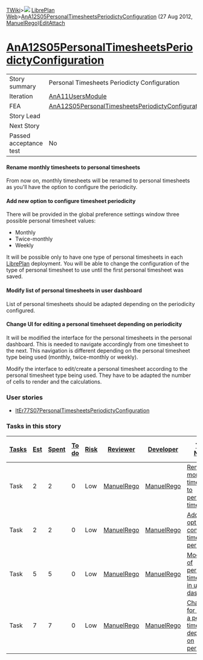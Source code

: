 [TWiki](/twiki/Main/WebHome)&gt;![](/twiki/TWiki/TWikiDocGraphics/web-bg-small.gif) [LibrePlan Web](/twiki/LibrePlan/WebHome)&gt;[AnA12S05PersonalTimesheetsPeriodictyConfiguration](http://wiki.libreplan-enterprise.com/twiki/LibrePlan/AnA12S05PersonalTimesheetsPeriodictyConfiguration "Topic revision: 1 (27 Aug 2012 - 11:19:44)") (27 Aug 2012, [ManuelRego](/twiki/Main/ManuelRego))[Edit](http://wiki.libreplan-enterprise.com/twiki/bin/edit/LibrePlan/AnA12S05PersonalTimesheetsPeriodictyConfiguration?t=1520337855 "Edit this topic text")[Attach](/twiki/bin/attach/LibrePlan/AnA12S05PersonalTimesheetsPeriodictyConfiguration "Attach an image or document to this topic")

 [AnA12S05PersonalTimesheetsPeriodictyConfiguration](/twiki/LibrePlan/AnA12S05PersonalTimesheetsPeriodictyConfiguration)
====================================================================================================================================================================================



|                        |                                                                                                                                  |
|------------------------|----------------------------------------------------------------------------------------------------------------------------------|
| Story summary          | Personal Timesheets Periodicty Configuration                                                                                     |
| Iteration              | [AnA11UsersModule](/twiki/LibrePlan/AnA11UsersModule)                                                                   |
| FEA                    | [AnA12S05PersonalTimesheetsPeriodictyConfiguration](/twiki/LibrePlan/AnA12S05PersonalTimesheetsPeriodictyConfiguration) |
| Story Lead             |                                                                                                                                  |
| Next Story             |                                                                                                                                  |
| Passed acceptance test | No                                                                                                                               |



####  Rename monthly timesheets to personal timesheets

From now on, monthly timesheets will be renamed to personal timesheets as you'll have the option to configure the periodicity.



####  Add new option to configure timesheet periodicity

There will be provided in the global preference settings window three possible personal timesheet values:

-   Monthly
-   Twice-monthly
-   Weekly

It will be possible only to have one type of personal timesheets in each [LibrePlan](/twiki/LibrePlan/LibrePlan) deployment. You will be able to change the configuration of the type of personal timesheet to use until the first personal timesheet was saved.



####  Modify list of personal timesheets in user dashboard

List of personal timesheets should be adapted depending on the periodicity configured.



####  Change UI for editing a personal timehseet depending on periodicity

It will be modified the interface for the personal timesheets in the personal dashboard. This is needed to navigate accordingly from one timesheet to the next. This navigation is different depending on the personal timesheet type being used (monthly, twice-monthly or weekly).

Modify the interface to edit/create a personal timesheet according to the personal timesheet type being used. They have to be adapted the number of cells to render and the calculations.

###  User stories

-   [ItEr77S07PersonalTimesheetsPeriodictyConfiguration](/twiki/LibrePlan/ItEr77S07PersonalTimesheetsPeriodictyConfiguration)

###  Tasks in this story



| [Tasks](http://wiki.libreplan-enterprise.com/twiki/LibrePlan/AnA12S05PersonalTimesheetsPeriodictyConfiguration?sortcol=0;table=2;up=0#sorted_table "Sort by this column") | [Est](http://wiki.libreplan-enterprise.com/twiki/LibrePlan/AnA12S05PersonalTimesheetsPeriodictyConfiguration?sortcol=1;table=2;up=0#sorted_table "Sort by this column") | [Spent](http://wiki.libreplan-enterprise.com/twiki/LibrePlan/AnA12S05PersonalTimesheetsPeriodictyConfiguration?sortcol=2;table=2;up=0#sorted_table "Sort by this column") | [To do](http://wiki.libreplan-enterprise.com/twiki/LibrePlan/AnA12S05PersonalTimesheetsPeriodictyConfiguration?sortcol=3;table=2;up=0#sorted_table "Sort by this column") | [Risk](http://wiki.libreplan-enterprise.com/twiki/LibrePlan/AnA12S05PersonalTimesheetsPeriodictyConfiguration?sortcol=4;table=2;up=0#sorted_table "Sort by this column") | [Reviewer](http://wiki.libreplan-enterprise.com/twiki/LibrePlan/AnA12S05PersonalTimesheetsPeriodictyConfiguration?sortcol=5;table=2;up=0#sorted_table "Sort by this column") | [Developer](http://wiki.libreplan-enterprise.com/twiki/LibrePlan/AnA12S05PersonalTimesheetsPeriodictyConfiguration?sortcol=6;table=2;up=0#sorted_table "Sort by this column") | [Task Name](http://wiki.libreplan-enterprise.com/twiki/LibrePlan/AnA12S05PersonalTimesheetsPeriodictyConfiguration?sortcol=7;table=2;up=0#sorted_table "Sort by this column") | [Start Date](http://wiki.libreplan-enterprise.com/twiki/LibrePlan/AnA12S05PersonalTimesheetsPeriodictyConfiguration?sortcol=8;table=2;up=0#sorted_table "Sort by this column") | [Est End Date](http://wiki.libreplan-enterprise.com/twiki/LibrePlan/AnA12S05PersonalTimesheetsPeriodictyConfiguration?sortcol=9;table=2;up=0#sorted_table "Sort by this column") | [End Date](http://wiki.libreplan-enterprise.com/twiki/LibrePlan/AnA12S05PersonalTimesheetsPeriodictyConfiguration?sortcol=10;table=2;up=0#sorted_table "Sort by this column") |
|------------------------------------------------------------------------------------------------------------------------------------------------------------------------------------|----------------------------------------------------------------------------------------------------------------------------------------------------------------------------------|------------------------------------------------------------------------------------------------------------------------------------------------------------------------------------|------------------------------------------------------------------------------------------------------------------------------------------------------------------------------------|-----------------------------------------------------------------------------------------------------------------------------------------------------------------------------------|---------------------------------------------------------------------------------------------------------------------------------------------------------------------------------------|----------------------------------------------------------------------------------------------------------------------------------------------------------------------------------------|----------------------------------------------------------------------------------------------------------------------------------------------------------------------------------------|-----------------------------------------------------------------------------------------------------------------------------------------------------------------------------------------|-------------------------------------------------------------------------------------------------------------------------------------------------------------------------------------------|----------------------------------------------------------------------------------------------------------------------------------------------------------------------------------------|
| Task                                                                                                                                                                               | 2                                                                                                                                                                                | 2                                                                                                                                                                                  | 0                                                                                                                                                                                  | Low                                                                                                                                                                               | [ManuelRego](/twiki/Main/ManuelRego)                                                                                                                                         | [ManuelRego](/twiki/Main/ManuelRego)                                                                                                                                          | [Rename monthly timesheets to personal timesheets](/twiki/LibrePlan/AnA12S05PersonalTimesheetsPeriodictyConfiguration#TasK1)                                                  |                                                                                                                                                                                         |                                                                                                                                                                                           |                                                                                                                                                                                        |
| Task                                                                                                                                                                               | 2                                                                                                                                                                                | 2                                                                                                                                                                                  | 0                                                                                                                                                                                  | Low                                                                                                                                                                               | [ManuelRego](/twiki/Main/ManuelRego)                                                                                                                                         | [ManuelRego](/twiki/Main/ManuelRego)                                                                                                                                          | [Add new option to configure timesheet periodicity](/twiki/LibrePlan/AnA12S05PersonalTimesheetsPeriodictyConfiguration#TasK2)                                                 |                                                                                                                                                                                         |                                                                                                                                                                                           |                                                                                                                                                                                        |
| Task                                                                                                                                                                               | 5                                                                                                                                                                                | 5                                                                                                                                                                                  | 0                                                                                                                                                                                  | Low                                                                                                                                                                               | [ManuelRego](/twiki/Main/ManuelRego)                                                                                                                                         | [ManuelRego](/twiki/Main/ManuelRego)                                                                                                                                          | [Modify list of personal timesheets in user dashboard](/twiki/LibrePlan/AnA12S05PersonalTimesheetsPeriodictyConfiguration#TasK3)                                              |                                                                                                                                                                                         |                                                                                                                                                                                           |                                                                                                                                                                                        |
| Task                                                                                                                                                                               | 7                                                                                                                                                                                | 7                                                                                                                                                                                  | 0                                                                                                                                                                                  | Low                                                                                                                                                                               | [ManuelRego](/twiki/Main/ManuelRego)                                                                                                                                         | [ManuelRego](/twiki/Main/ManuelRego)                                                                                                                                          | [Change UI for editing a personal timehseet depending on periodicity](/twiki/LibrePlan/AnA12S05PersonalTimesheetsPeriodictyConfiguration#TasK4)                               |                                                                                                                                                                                         |                                                                                                                                                                                           |                                                                                                                                                                                        |



